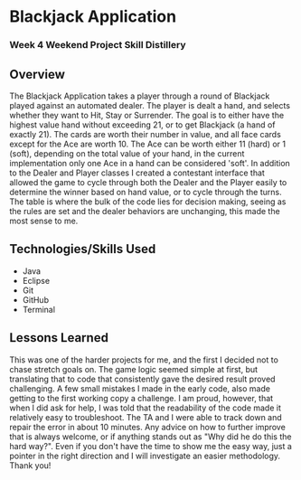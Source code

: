 # Blackjack Application

### Week 4 Weekend Project Skill Distillery

## Overview

The Blackjack Application takes a player through a round of Blackjack played against an automated dealer. The player is dealt a hand, and selects whether they want to Hit, Stay or Surrender. The goal is to either have the highest value hand without exceeding 21, or to get Blackjack (a hand of exactly 21). The cards are worth their number in value, and all face cards except for the Ace are worth 10. The Ace can be worth either 11 (hard) or 1 (soft), depending on the total value of your hand, in the current implementation only one Ace in a hand can be considered 'soft'. In addition to the Dealer and Player classes I created a contestant interface that allowed the game to cycle through both the Dealer and the Player easily to determine the winner based on hand value, or to cycle through the turns. The table is where the bulk of the code lies for decision making, seeing as the rules are set and the dealer behaviors are unchanging, this made the most sense to me.

## Technologies/Skills Used

* Java
* Eclipse
* Git
* GitHub
* Terminal

## Lessons Learned

This was one of the harder projects for me, and the first I decided not to chase stretch goals on. The game logic seemed simple at first, but translating that to code that consistently gave the desired result proved challenging. A few small mistakes I made in the early code, also made getting to the first working copy a challenge. I am proud, however, that when I did ask for help, I was told that the readability of the code made it relatively easy to troubleshoot. The TA and I were able to track down and repair the error in about 10 minutes. Any advice on how to further improve that is always welcome, or if anything stands out as "Why did he do this the hard way?". Even if you don't have the time to show me the easy way, just a pointer in the right direction and I will investigate an easier methodology. Thank you! 
